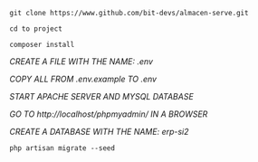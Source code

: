 ``git clone https://www.github.com/bit-devs/almacen-serve.git``

``cd to project``

``composer install``

*CREATE A FILE WITH THE NAME: .env*

*COPY ALL FROM .env.example TO .env*

*START APACHE SERVER AND MYSQL DATABASE*

*GO TO http://localhost/phpmyadmin/ IN A BROWSER*

*CREATE A DATABASE WITH THE NAME: erp-si2*

``php artisan migrate --seed``

